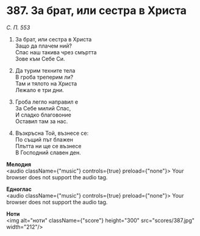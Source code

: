 # 387. За брат, или сестра в Христа  

*С. П. 553*  

1. За брат, или сестра в Христа  
Защо да плачем ний?  
Спас наш такива чрез смъртта  
Зове към Себе Си.  

2. Да турим техните тела  
В гроба треперим ли?  
Там и тялото на Христа  
Лежало е три дни.  

3. Гроба легло направил е  
За Себе милий Спас,  
И сладко благовоние  
Оставил там за нас.  

4. Възкръсна Той, възнесе се:  
По същий път блажен  
Плътта ни ще се възнесе  
В Господний славен ден.  

__Мелодия__  
<audio className={"music"} controls={true} preload={"none"}><source src="mp3/387.mp3" type="audio/mpeg"/>
Your browser does not support the audio tag.
</audio>  

__Едноглас__  
<audio className={"music"} controls={true} preload={"none"}><source src="transp/387.mp3" type="audio/mpeg"/>
Your browser does not support the audio tag.
</audio>  

__Ноти__  
<img alt="ноти" className={"score"} height="300" src="scores/387.jpg" width="212"/>
